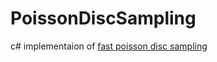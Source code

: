 # PoissonDiscSampling
c# implementaion of [fast poisson disc sampling](https://www.cs.ubc.ca/~rbridson/docs/bridson-siggraph07-poissondisk.pdf)

